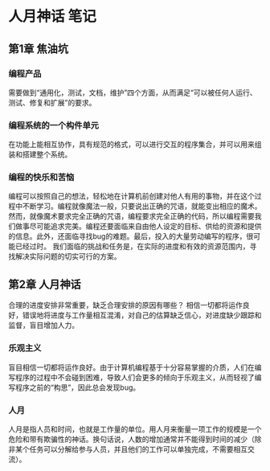 # 人月神话 笔记
## 第1章 焦油坑
### 编程产品
需要做到“通用化，测试，文档，维护”四个方面，从而满足“可以被任何人运行、测试、修复和扩展”的要求。
### 编程系统的一个构件单元
在功能上能相互协作，具有规范的格式，可以进行交互的程序集合，并可以用来组装和搭建整个系统。
### 编程的快乐和苦恼
编程可以按照自己的想法，轻松地在计算机前创建对他人有用的事物，并在这个过程中不断学习。编程就像魔法一般，只要说出正确的咒语，就能变出相应的魔术。
然而，就像魔术要求完全正确的咒语，编程要求完全正确的代码，所以编程需要我们做事尽可能追求完美。编程还要面临来自由他人设定的目标、供给的资源和提供的信息。此外，还面临寻找bug的难题。最后，投入的大量劳动编写的程序，很可能已经过时。
我们面临的挑战和任务是，在实际的进度和有效的资源范围内，寻找解决实际问题的切实可行的方案。
## 第2章 人月神话
合理的进度安排非常重要，缺乏合理安排的原因有哪些？
相信一切都将运作良好，错误地将进度与工作量相互混淆，对自己的估算缺乏信心，对进度缺少跟踪和监督，盲目增加人力。
### 乐观主义
盲目相信一切都将运作良好。由于计算机编程基于十分容易掌握的介质，人们在编写程序的过程中不会碰到困难，导致人们会更多的倾向于乐观主义，从而轻视了编写程序之前的“构思”，因此总会发现bug。
### 人月
人月是指人员和时间，也就是工作量的单位。用人月来衡量一项工作的规模是一个危险和带有欺骗性的神话。换句话说，人数的增加通常并不能得到时间的减少（除非某个任务可以分解给参与人员，并且他们的工作可以单独完成，不需要相互交流）。

